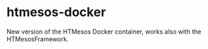 # htmesos-docker
New version of the HTMesos Docker container, works also with the HTMesosFramework.
